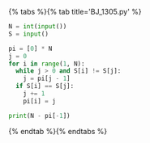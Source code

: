 {% tabs %}{% tab title='BJ_1305.py' %}

```py
N = int(input())
S = input()

pi = [0] * N
j = 0
for i in range(1, N):
  while j > 0 and S[i] != S[j]:
    j = pi[j - 1]
  if S[i] == S[j]:
    j += 1
    pi[i] = j

print(N - pi[-1])
```

{% endtab %}{% endtabs %}
